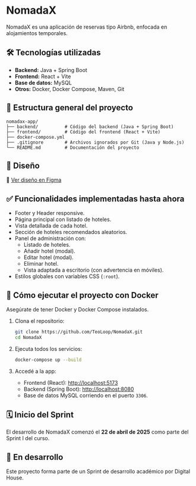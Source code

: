 
# NomadaX

NomadaX es una aplicación de reservas tipo Airbnb, enfocada en alojamientos temporales.

## 🛠 Tecnologías utilizadas

- **Backend:** Java + Spring Boot
- **Frontend:** React + Vite
- **Base de datos:** MySQL
- **Otros:** Docker, Docker Compose, Maven, Git

## 📁 Estructura general del proyecto

```
nomadax-app/
├── backend/          # Código del backend (Java + Spring Boot)
├── frontend/         # Código del frontend (React + Vite)
├── docker-compose.yml
├── .gitignore        # Archivos ignorados por Git (Java y Node.js)
└── README.md         # Documentación del proyecto
```

## 🎨 Diseño

🔗 [Ver diseño en Figma](https://www.figma.com/design/eQNXFK8QtEWh2yDpzarhTr/Untitled?node-id=0-1&p=f&t=KlTD4CU5hif43zHF-0)

## ✅ Funcionalidades implementadas hasta ahora

- Footer y Header responsive.
- Página principal con listado de hoteles.
- Vista detallada de cada hotel.
- Sección de hoteles recomendados aleatorios.
- Panel de administración con:
  - Listado de hoteles.
  - Añadir hotel (modal).
  - Editar hotel (modal).
  - Eliminar hotel.
  - Vista adaptada a escritorio (con advertencia en móviles).
- Estilos globales con variables CSS (`:root`).

## 🚀 Cómo ejecutar el proyecto con Docker

Asegúrate de tener Docker y Docker Compose instalados.

1. Clona el repositorio:

   ```bash
   git clone https://github.com/TeoLoop/NomadaX.git
   cd NomadaX
   ```

2. Ejecuta todos los servicios:

   ```bash
   docker-compose up --build
   ```

3. Accedé a la app:

   - Frontend (React): [http://localhost:5173](http://localhost:5173)
   - Backend (Spring Boot): [http://localhost:8080](http://localhost:8080)
   - Base de datos MySQL corriendo en el puerto `3306`.

## 🗓 Inicio del Sprint

El desarrollo de NomadaX comenzó el **22 de abril de 2025** como parte del Sprint I del curso.

## 🚧 En desarrollo

Este proyecto forma parte de un Sprint de desarrollo académico por Digital House.
